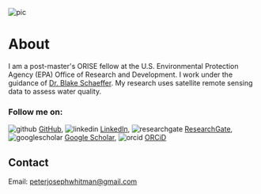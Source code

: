 ![pic](https://peterwhitman.github.io/images/cover_photo.png)

# About

I am a post-master's ORISE fellow at the U.S. Environmental Protection Agency (EPA) Office of Research and Development. I work under the guidance of [Dr. Blake Schaeffer](https://www.epa.gov/sciencematters/meet-epa-scientist-blake-schaeffer-phd). My research uses satellite remote sensing data to assess water quality. 

### Follow me on: 

![github](https://peterwhitman.github.io/logos/github.png) [GitHub](https://github.com/peterwhitman),  ![linkedin](https://peterwhitman.github.io/logos/linkedin.png) [LinkedIn](https://www.linkedin.com/in/peter-whitman/), ![researchgate](https://peterwhitman.github.io/logos/researchgate.png) [ResearchGate](https://www.researchgate.net/profile/Peter-Whitman-2), ![googlescholar](https://peterwhitman.github.io/logos/google_scholar2.png) [Google Scholar](https://scholar.google.com/citations?user=LsvNktAAAAAJ&hl=en&authuser=1), ![orcid](https://peterwhitman.github.io/logos/orcid.png) [ORCiD](https://orcid.org/0000-0001-9207-0177)


## Contact 

Email: [peterjosephwhitman@gmail.com](peterjosephwhitman@gmail.com)

